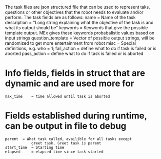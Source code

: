 The task files are json structured file that can be used to represent taks, 
questions or other objectives that the robot needs to evaluate and/or 
perform. 
The task fields are as follows:
	name = Name of the task
	description = "Long string explaining what the objective of the
			task is and what its output should be"
	keywords	= Keywords that give the possible template output.
				MEx gives these keywords probabalistic 
				values based on input strings
	question_template = Vector of possible output strings, will be 
				randomized to get more entertainment from 
				robot
	misc 		= Special definitions, e.g. who = 1;
	fail_action	= define what to do if task is failed or is aborted
	pass_action	= define what to do if task is failed or is aborted

# Info fields, fields in struct that are dynamic and are used more for 
	max_time	= time allowed until task is aborted





# Fields established during runtime, can be output in file to debug
 	parent 	= What task called, availible for all tasks except
 				greet task. Greet task is parent
 	start_time 	= Starting time
 	elapsed 	= elapsed time since task started
